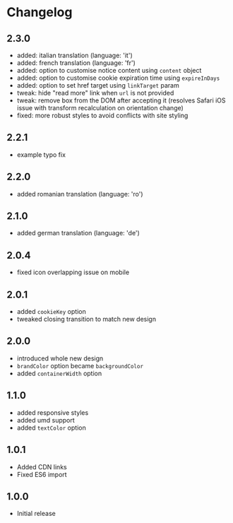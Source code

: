 # Changelog

## 2.3.0
- added: italian translation (language: 'it')
- added: french translation (language: 'fr')
- added: option to customise notice content using `content` object
- added: option to customise cookie expiration time using `expireInDays`
- added: option to set href target using `linkTarget` param
- tweak: hide "read more" link when `url` is not provided
- tweak: remove box from the DOM after accepting it (resolves Safari iOS issue with transform recalculation on orientation change)
- fixed: more robust styles to avoid conflicts with site styling

## 2.2.1
- example typo fix

## 2.2.0
- added romanian translation (language: 'ro')

## 2.1.0
- added german translation (language: 'de')

## 2.0.4
- fixed icon overlapping issue on mobile

## 2.0.1
- added `cookieKey` option
- tweaked closing transition to match new design

## 2.0.0
- introduced whole new design
- `brandColor` option became `backgroundColor`
- added `containerWidth` option

## 1.1.0
- added responsive styles
- added umd support
- added `textColor` option

## 1.0.1
- Added CDN links
- Fixed ES6 import

## 1.0.0
- Initial release
